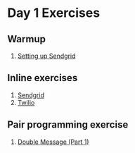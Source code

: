 # Day 1 Exercises

## Warmup

1. [Setting up Sendgrid](warmup/)

## Inline exercises

1. [Sendgrid](sendgrid/)
1. [Twilio](twilio/)

## Pair programming exercise

1. [Double Message (Part 1)](https://github.com/horizons-school-of-technology/double-message/tree/master/readme-part1.md)
